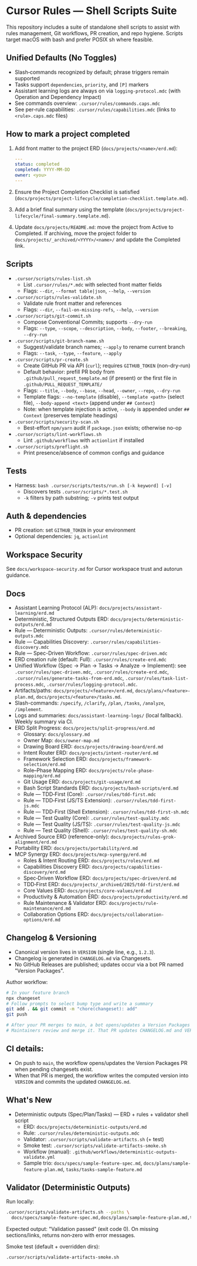 # Cursor Rules — Shell Scripts Suite

This repository includes a suite of standalone shell scripts to assist with rules management, Git workflows, PR creation, and repo hygiene. Scripts target macOS with bash and prefer POSIX sh where feasible.

## Unified Defaults (No Toggles)

- Slash‑commands recognized by default; phrase triggers remain supported
- Tasks support `dependencies`, `priority`, and `[P]` markers
- Assistant learning logs are always on via `logging-protocol.mdc` (with Operation and Dependency Impact)
- See commands overview: `.cursor/rules/commands.caps.mdc`
- See per‑rule capabilities: `.cursor/rules/capabilities.mdc` (links to `<rule>.caps.mdc` files)

## How to mark a project completed

1. Add front matter to the project ERD (`docs/projects/<name>/erd.md`):

   ```yaml
   ---
   status: completed
   completed: YYYY-MM-DD
   owner: <you>
   ---
   ```

2. Ensure the Project Completion Checklist is satisfied (`docs/projects/project-lifecycle/completion-checklist.template.md`).
3. Add a brief final summary using the template (`docs/projects/project-lifecycle/final-summary.template.md`).
4. Update `docs/projects/README.md`: move the project from Active to Completed. If archiving, move the project folder to `docs/projects/_archived/<YYYY>/<name>/` and update the Completed link.

## Scripts

- `.cursor/scripts/rules-list.sh`
  - List `.cursor/rules/*.mdc` with selected front matter fields
  - Flags: `--dir`, `--format table|json`, `--help`, `--version`
- `.cursor/scripts/rules-validate.sh`
  - Validate rule front matter and references
  - Flags: `--dir`, `--fail-on-missing-refs`, `--help`, `--version`
- `.cursor/scripts/git-commit.sh`
  - Compose Conventional Commits; supports `--dry-run`
  - Flags: `--type`, `--scope`, `--description`, `--body`, `--footer`, `--breaking`, `--dry-run`
- `.cursor/scripts/git-branch-name.sh`
  - Suggest/validate branch names; `--apply` to rename current branch
  - Flags: `--task`, `--type`, `--feature`, `--apply`
- `.cursor/scripts/pr-create.sh`
  - Create GitHub PR via API (`curl`); requires `GITHUB_TOKEN` (non-dry-run)
  - Default behavior: prefill PR body from `.github/pull_request_template.md` (if present) or the first file in `.github/PULL_REQUEST_TEMPLATE/`
  - Flags: `--title`, `--body`, `--base`, `--head`, `--owner`, `--repo`, `--dry-run`
  - Template flags: `--no-template` (disable), `--template <path>` (select file), `--body-append <text>` (append under `## Context`)
  - Note: when template injection is active, `--body` is appended under `## Context` (preserves template headings)
- `.cursor/scripts/security-scan.sh`
  - Best-effort `npm/yarn` audit if `package.json` exists; otherwise no-op
- `.cursor/scripts/lint-workflows.sh`
  - Lint `.github/workflows` with `actionlint` if installed
- `.cursor/scripts/preflight.sh`
  - Print presence/absence of common configs and guidance

## Tests

- Harness: `bash .cursor/scripts/tests/run.sh [-k keyword] [-v]`
  - Discovers tests `.cursor/scripts/*.test.sh`
  - `-k` filters by path substring; `-v` prints test output

## Auth & dependencies

- PR creation: set `GITHUB_TOKEN` in your environment
- Optional dependencies: `jq`, `actionlint`

## Workspace Security

See `docs/workspace-security.md` for Cursor workspace trust and autorun guidance.

## Docs

- Assistant Learning Protocol (ALP): `docs/projects/assistant-learning/erd.md`
- Deterministic, Structured Outputs ERD: `docs/projects/deterministic-outputs/erd.md`
- Rule — Deterministic Outputs: `.cursor/rules/deterministic-outputs.mdc`
- Rule — Capabilities Discovery: `.cursor/rules/capabilities-discovery.mdc`
- Rule — Spec-Driven Workflow: `.cursor/rules/spec-driven.mdc`
- ERD creation rule (default: Full): `.cursor/rules/create-erd.mdc`
- Unified Workflow (Spec → Plan → Tasks → Analyze → Implement): see `.cursor/rules/spec-driven.mdc`, `.cursor/rules/create-erd.mdc`, `.cursor/rules/generate-tasks-from-erd.mdc`, `.cursor/rules/task-list-process.mdc`, `.cursor/rules/logging-protocol.mdc`.
- Artifacts/paths: `docs/projects/<feature>/erd.md`, `docs/plans/<feature>-plan.md`, `docs/projects/<feature>/tasks.md`.
- Slash-commands: `/specify`, `/clarify`, `/plan`, `/tasks`, `/analyze`, `/implement`.
- Logs and summaries: `docs/assistant-learning-logs/` (local fallback). Weekly summary via CI.
- ERD Split Progress: `docs/projects/split-progress/erd.md`
  - Glossary: `docs/glossary.md`
  - Owner Map: `docs/owner-map.md`
  - Drawing Board ERD: `docs/projects/drawing-board/erd.md`
  - Intent Router ERD: `docs/projects/intent-router/erd.md`
  - Framework Selection ERD: `docs/projects/framework-selection/erd.md`
  - Role–Phase Mapping ERD: `docs/projects/role-phase-mapping/erd.md`
  - Git Usage ERD: `docs/projects/git-usage/erd.md`
  - Bash Script Standards ERD: `docs/projects/bash-scripts/erd.md`
  - Rule — TDD‑First (Core): `.cursor/rules/tdd-first.mdc`
  - Rule — TDD‑First (JS/TS Extension): `.cursor/rules/tdd-first-js.mdc`
  - Rule — TDD‑First (Shell Extension): `.cursor/rules/tdd-first-sh.mdc`
  - Rule — Test Quality (Core): `.cursor/rules/test-quality.mdc`
  - Rule — Test Quality (JS/TS): `.cursor/rules/test-quality-js.mdc`
  - Rule — Test Quality (Shell): `.cursor/rules/test-quality-sh.mdc`
- Archived Source ERD (reference-only): `docs/projects/rules-grok-alignment/erd.md`
- Portability ERD: `docs/projects/portability/erd.md`
- MCP Synergy ERD: `docs/projects/mcp-synergy/erd.md`
  - Roles & Intent Routing ERD: `docs/projects/roles/erd.md`
  - Capabilities Discovery ERD: `docs/projects/capabilities-discovery/erd.md`
  - Spec‑Driven Workflow ERD: `docs/projects/spec-driven/erd.md`
  - TDD‑First ERD: `docs/projects/_archived/2025/tdd-first/erd.md`
  - Core Values ERD: `docs/projects/core-values/erd.md`
  - Productivity & Automation ERD: `docs/projects/productivity/erd.md`
  - Rule Maintenance & Validator ERD: `docs/projects/rule-maintenance/erd.md`
  - Collaboration Options ERD: `docs/projects/collaboration-options/erd.md`

## Changelog & Versioning

- Canonical version lives in `VERSION` (single line, e.g., `1.2.3`).
- Changelog is generated in `CHANGELOG.md` via Changesets.
- No GitHub Releases are published; updates occur via a bot PR named "Version Packages".

Author workflow:

```bash
# In your feature branch
npx changeset
# Follow prompts to select bump type and write a summary
git add . && git commit -m "chore(changeset): add"
git push

# After your PR merges to main, a bot opens/updates a Version Packages PR.
# Maintainers review and merge it. That PR updates CHANGELOG.md and VERSION.
```

## CI details:

- On push to `main`, the workflow opens/updates the Version Packages PR when pending changesets exist.
- When that PR is merged, the workflow writes the computed version into `VERSION` and commits the updated `CHANGELOG.md`.

## What's New

- Deterministic outputs (Spec/Plan/Tasks) — ERD + rules + validator shell script
  - ERD: `docs/projects/deterministic-outputs/erd.md`
  - Rule: `.cursor/rules/deterministic-outputs.mdc`
  - Validator: `.cursor/scripts/validate-artifacts.sh` (+ test)
  - Smoke test: `.cursor/scripts/validate-artifacts-smoke.sh`
  - Workflow (manual): `.github/workflows/deterministic-outputs-validate.yml`
  - Sample trio: `docs/specs/sample-feature-spec.md`, `docs/plans/sample-feature-plan.md`, `tasks/tasks-sample-feature.md`

## Validator (Deterministic Outputs)

Run locally:

```bash
.cursor/scripts/validate-artifacts.sh --paths \
  docs/specs/sample-feature-spec.md,docs/plans/sample-feature-plan.md,tasks/tasks-sample-feature.md
```

Expected output: "Validation passed" (exit code 0). On missing sections/links, returns non‑zero with error messages.

Smoke test (default + overridden dirs):

```bash
.cursor/scripts/validate-artifacts-smoke.sh
```
